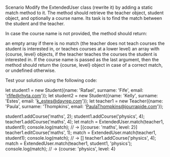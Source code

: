 Scenario
Modify the ExtendedUser class (rewrite it) by adding a static match method to it. The method should retrieve the teacher object, student object, and optionally a course name. Its task is to find the match between the student and the teacher.

In case the course name is not provided, the method should return:

an empty array if there is no match (the teacher does not teach courses the student is interested in, or teaches courses at a lower level)
an array with {course, level} objects, if the teacher teaches the courses the student is interested in.
If the course name is passed as the last argument, then the method should return the {course, level} object in case of a correct match, or undefined otherwise.

Test your solution using the following code:

let student1 = new Student({name: 'Rafael', surname: 'Fife', email: 'rfife@rhyta.com'});
let student2 = new Student({name: 'Kelly', surname: 'Estes', email: 'k_estes@dayrep.com'});
let teacher1 = new Teacher({name: 'Paula', surname: 'Thompkins', email: 'PaulaThompkins@jourrapide.com'});

student1.addCourse('maths', 2);
student1.addCourse('physics', 4);
teacher1.addCourse('maths', 4);
let match = ExtendedUser.match(teacher1, student1);
console.log(match); // -> [{course: 'maths', level: 2}]
teacher1.editCourse('maths', 1);
match = ExtendedUser.match(teacher1, student1);
console.log(match); // -> []
teacher1.addCourse('physics', 4);
match = ExtendedUser.match(teacher1, student1, 'physics');
console.log(match); // -> {course: 'physics', level: 4}